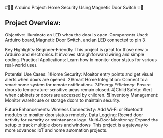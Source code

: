#🚪💡 Arduino Project: Home Security Using Magnetic Door Switch 💡🚪

## Project Overview:

Objective: Illuminate an LED when the door is open.
Components Used: Arduino board, Magnetic Door Switch, and an LED connected to pin 3.

Key Highlights:
Beginner-Friendly: This project is great for those new to Arduino and electronics. It involves straightforward wiring and simple coding.
Practical Applications: Learn how to monitor door status for various real-world uses.

Potential Use Cases:
1)Home Security: Monitor entry points and get visual alerts when doors are opened.
2)Smart Home Integration: Connect to a smart home system for remote notifications.
3)Energy Efficiency: Ensure doors to temperature-sensitive areas remain closed.
4)Child Safety: Alert when cabinets or doors are accessed by children.
5)Inventory Management: Monitor warehouse or storage doors to maintain security.

Future Enhancements:
Wireless Connectivity: Add Wi-Fi or Bluetooth modules to monitor door status remotely.
Data Logging: Record door activity for security or maintenance logs.
Multi-Door Monitoring: Expand the setup to track multiple doors and windows.
This project is a gateway to more advanced IoT and home automation projects.
